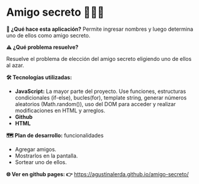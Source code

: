 # Amigo secreto 🤝🕵️‍♂️

**📝 ¿Qué hace esta aplicación?** 
Permite ingresar nombres y luego determina uno de ellos como amigo secreto.

**⚠️ ¿Qué problema resuelve?**

Resuelve el problema de elección del amigo secreto eligiendo uno de ellos al azar.

**🛠️ Tecnologías utilizadas:**

- **JavaScript:** La mayor parte del proyecto. Use funciones, estructuras condicionales (if-else), bucles(for), template string, generar números aleatorios (Math.random()), uso del DOM para acceder y realizar modificaciones en HTML y arreglos.
- **Github**
- **HTML**

**🗺️ Plan de desarrollo:** funcionalidades

- Agregar amigos.
- Mostrarlos en la pantalla.
- Sortear uno de ellos.

 **🌐 Ver en github pages:  👉** https://agustinalerda.github.io/amigo-secreto/
